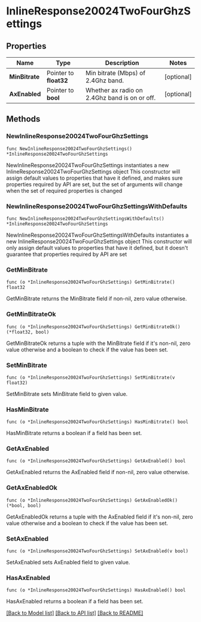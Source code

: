 # InlineResponse20024TwoFourGhzSettings

## Properties

Name | Type | Description | Notes
------------ | ------------- | ------------- | -------------
**MinBitrate** | Pointer to **float32** | Min bitrate (Mbps) of 2.4Ghz band. | [optional] 
**AxEnabled** | Pointer to **bool** | Whether ax radio on 2.4Ghz band is on or off. | [optional] 

## Methods

### NewInlineResponse20024TwoFourGhzSettings

`func NewInlineResponse20024TwoFourGhzSettings() *InlineResponse20024TwoFourGhzSettings`

NewInlineResponse20024TwoFourGhzSettings instantiates a new InlineResponse20024TwoFourGhzSettings object
This constructor will assign default values to properties that have it defined,
and makes sure properties required by API are set, but the set of arguments
will change when the set of required properties is changed

### NewInlineResponse20024TwoFourGhzSettingsWithDefaults

`func NewInlineResponse20024TwoFourGhzSettingsWithDefaults() *InlineResponse20024TwoFourGhzSettings`

NewInlineResponse20024TwoFourGhzSettingsWithDefaults instantiates a new InlineResponse20024TwoFourGhzSettings object
This constructor will only assign default values to properties that have it defined,
but it doesn't guarantee that properties required by API are set

### GetMinBitrate

`func (o *InlineResponse20024TwoFourGhzSettings) GetMinBitrate() float32`

GetMinBitrate returns the MinBitrate field if non-nil, zero value otherwise.

### GetMinBitrateOk

`func (o *InlineResponse20024TwoFourGhzSettings) GetMinBitrateOk() (*float32, bool)`

GetMinBitrateOk returns a tuple with the MinBitrate field if it's non-nil, zero value otherwise
and a boolean to check if the value has been set.

### SetMinBitrate

`func (o *InlineResponse20024TwoFourGhzSettings) SetMinBitrate(v float32)`

SetMinBitrate sets MinBitrate field to given value.

### HasMinBitrate

`func (o *InlineResponse20024TwoFourGhzSettings) HasMinBitrate() bool`

HasMinBitrate returns a boolean if a field has been set.

### GetAxEnabled

`func (o *InlineResponse20024TwoFourGhzSettings) GetAxEnabled() bool`

GetAxEnabled returns the AxEnabled field if non-nil, zero value otherwise.

### GetAxEnabledOk

`func (o *InlineResponse20024TwoFourGhzSettings) GetAxEnabledOk() (*bool, bool)`

GetAxEnabledOk returns a tuple with the AxEnabled field if it's non-nil, zero value otherwise
and a boolean to check if the value has been set.

### SetAxEnabled

`func (o *InlineResponse20024TwoFourGhzSettings) SetAxEnabled(v bool)`

SetAxEnabled sets AxEnabled field to given value.

### HasAxEnabled

`func (o *InlineResponse20024TwoFourGhzSettings) HasAxEnabled() bool`

HasAxEnabled returns a boolean if a field has been set.


[[Back to Model list]](../README.md#documentation-for-models) [[Back to API list]](../README.md#documentation-for-api-endpoints) [[Back to README]](../README.md)


